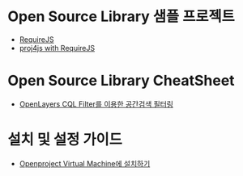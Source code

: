 # Open Source Library 샘플 프로젝트
- [RequireJS](https://hanjoongcho.github.io/awesome-bokjeong/RequireJS/index)
- [proj4js with RequireJS](https://hanjoongcho.github.io/awesome-bokjeong/proj4js/index)

# Open Source Library CheatSheet
- [OpenLayers CQL Filter를 이용한 공간검색 필터링](openlayers_cql_filter.md)

# 설치 및 설정 가이드
- [Openproject Virtual Machine에 설치하기](openproject_vm.md)
